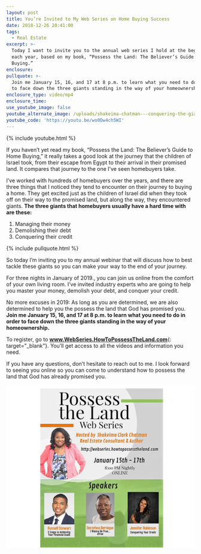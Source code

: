 ```yaml
---
layout: post
title: You’re Invited to My Web Series on Home Buying Success
date: 2018-12-26 20:41:00
tags:
  - Real Estate
excerpt: >-
  Today I want to invite you to the annual web series I hold at the beginning of
  each year, based on my book, “Possess the Land: The Believer’s Guide to Home
  Buying.”
enclosure:
pullquote: >-
  Join me January 15, 16, and 17 at 8 p.m. to learn what you need to do in order
  to face down the three giants standing in the way of your homeownership.
enclosure_type: video/mp4
enclosure_time:
use_youtube_image: false
youtube_alternate_image: /uploads/shakeima-chatman---conquering-the-giants-youtube.jpg
youtube_code: 'https://youtu.be/wo0Dw4ch5WI'
---
```


{% include youtube.html %}

If you haven’t yet read my book, “Possess the Land: The Believer’s Guide to Home Buying,” it really takes a good look at the journey that the children of Israel took, from their escape from Egypt to their arrival in their promised land. It compares that journey to the one I’ve seen homebuyers take.

I’ve worked with hundreds of homebuyers over the years, and there are three things that I noticed they tend to encounter on their journey to buying a home. They get excited just as the children of Israel did when they took off on their way to the promised land, but along the way, they encountered giants. **The three giants that homebuyers usually have a hard time with are these:**

1. Managing their money
2. Demolishing their debt
3. Conquering their credit

{% include pullquote.html %}

So today I’m inviting you to my annual webinar that will discuss how to best tackle these giants so you can make your way to the end of your journey.&nbsp;

For three nights in January of 2019., you can join us online from the comfort of your own living room. I’ve invited industry experts who are going to help you master your money, demolish your debt, and conquer your credit.

No more excuses in 2019: As long as you are determined, we are also determined to help you the possess the land that God has promised you. **Join me January 15, 16, and 17 at 8 p.m. to learn what you need to do in order to face down the three giants standing in the way of your homeownership.**

To register, go to [**<u>www.WebSeries.HowToPossessTheLand.com</u>**](http://webseries.howtopossesstheland.com/){: target="_blank"}. You’ll get access to all the videos and information you need.

If you have any questions, don’t hesitate to reach out to me. I look forward to seeing you online so you can come to understand how to possess the land that God has already promised you.

![](/uploads/white-boarder.png)